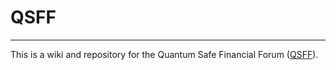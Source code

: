 # QSFF
---
This is a wiki and repository for the Quantum Safe Financial Forum ([QSFF](https://www.europol.europa.eu/about-europol/european-cybercrime-centre-ec3/qsff)).
